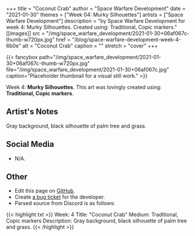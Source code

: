 +++
title =       "Coconut Crab"
author =      "Space Warfare Development"
date =        "2021-01-30"
themes =      ["Week 04: Murky Silhouettes"]
artists =     ["Space Warfare Development"]
description = "by Space Warfare Development for week 4: Murky Silhouettes. Created using: Traditional, Copic markers."
[[images]]
      src = "/img/space_warfare_development/2021-01-30+06af067c-thumb-w720px.jpg"
      href = "/blog/space-warfare-development-week-4-6b0e"
      alt = "Coconut Crab"
      caption = ""
      stretch = "cover"
+++

{{< fancybox path="/img/space_warfare_development/2021-01-30+06af067c-thumb-w720px.jpg" file="/img/space_warfare_development/2021-01-30+06af067c.jpg" caption="Placeholder thumbnail for a visual still work." >}}


Week 4: **Murky Silhouettes**. This art was lovingly created using: **Traditional, Copic markers**.

## Artist's Notes

Gray background, black silhouette of palm tree and grass.

## Social Media

- N/A.

## Other

- Edit this page on [GitHub](https://github.com/teaminkling/web-refresh/edit/main/content/blog/space-warfare-development-week-4-6b0e.md).
- Create [a bug ticket](https://github.com/teaminkling/web-refresh/issues/new?assignees=&labels=bug&template=problem-report.md&title=) for the developer.
- Parsed source from Discord is as follows:

{{< highlight txt >}}
Week:           4
Title:              "Coconut Crab"
Medium:       Traditional, Copic markers
Description:  Gray background, black silhouette of palm tree and grass.
{{< /highlight >}}